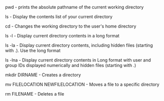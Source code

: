 pwd - prints the absolute pathname of the current working directory

ls - Display the contents list of your current directory

cd - Changes the working directory to the user's home directory

ls -l - Display current directory contents in a long format

ls -la - Display current directory contents, including hidden files (starting with .). Use the long format

ls -lna - Display current directory contents in Long format with user and group IDs displayed numerically and hidden files (starting with .)

mkdir DIRNAME -  Creates a directory

mv FILELOCATION NEWFILELOCATION - Moves a file to a specific directory

rm FILENAME - Deletes a file
